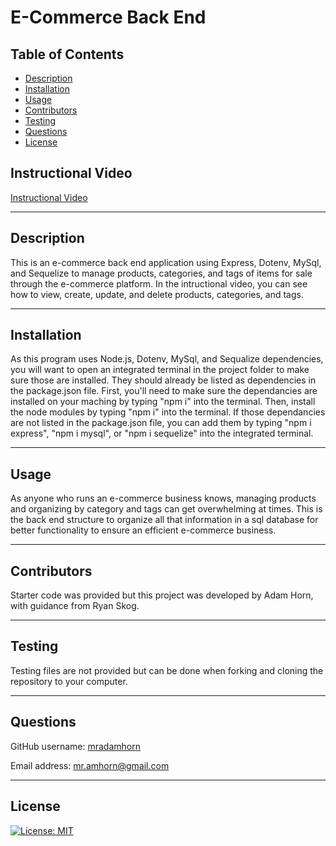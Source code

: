 # E-Commerce Back End

## Table of Contents
- [Description](#description)
- [Installation](#installation)
- [Usage](#usage)
- [Contributors](#contributors)
- [Testing](#testing)
- [Questions](#questions)
- [License](#license)

## Instructional Video
[Instructional Video]()

---

## Description
This is an e-commerce back end application using Express, Dotenv, MySql, and Sequelize to manage products, categories, and tags of items for sale through the e-commerce platform. In the intructional video, you can see how to view, create, update, and delete products, categories, and tags. 

---

## Installation
As this program uses Node.js, Dotenv, MySql, and Sequalize dependencies, you will want to open an integrated terminal in the project folder to make sure those are installed. They should already be listed as dependencies in the package.json file. First, you'll need to make sure the dependancies are installed on your maching by typing "npm i" into the terminal. Then, install the node modules by typing "npm i" into the terminal. If those dependancies are not listed in the package.json file, you can add them by typing "npm i express", "npm i mysql", or "npm i sequelize" into the integrated terminal.   

---

## Usage
As anyone who runs an e-commerce business knows, managing products and organizing by category and tags can get overwhelming at times. This is the back end structure to organize all that information in a sql database for better functionality to ensure an efficient e-commerce business. 

---

## Contributors
Starter code was provided but this project was developed by Adam Horn, with guidance from Ryan Skog.

---

## Testing
Testing files are not provided but can be done when forking and cloning the repository to your computer.  

---

## Questions
GitHub username: [mradamhorn](https://github.com/mradamhorn)

Email address: mr.amhorn@gmail.com

---

## License
[![License: MIT](https://img.shields.io/badge/License-MIT-yellow.svg)](https://opensource.org/licenses/MIT)